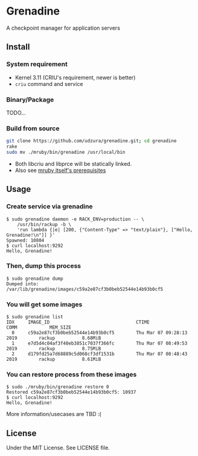 # Grenadine

A checkpoint manager for application servers

## Install

### System requirement

* Kernel 3.11 (CRIU's requirement, newer is better)
* `criu` command and service

### Binary/Package

TODO...

### Build from source

```bash
git clone https://github.com/udzura/grenadine.git; cd grenadine
rake
sudo mv ./mruby/bin/grenadine /usr/local/bin
```

* Both libcriu and libprce will be statically linked.
* Also see [mruby itself's prerequisites](https://github.com/mruby/mruby/blob/master/doc/guides/compile.md#prerequisites)

## Usage

### Create service via grenadine

```console
$ sudo grenadine daemon -e RACK_ENV=production -- \
    /usr/bin/rackup -b \
    'run lambda {|e| [200, {"Content-Type" => "text/plain"}, ["Hello, Grenadine!\n"]] }'
Spawned: 10804
$ curl localhost:9292
Hello, Grenadine!
```

### Then, dump this process

```console
$ sudo grenadine dump
Dumped into: /var/lib/grenadine/images/c59a2e87cf3b0beb52544e14b93b0cf5
```

### You will get some images

```console
$ sudo grenadine list
IDX     IMAGE_ID                                CTIME                           COMM            MEM_SIZE
  0     c59a2e87cf3b0beb52544e14b93b0cf5        Thu Mar 07 09:28:13 2019        rackup          8.68MiB 
  1     e7d5d4c04af3f40eb3851c7037f366fc        Thu Mar 07 08:49:53 2019        rackup          8.75MiB 
  2     d179fd25a7d68889c5d068cf3df1531b        Thu Mar 07 08:48:43 2019        rackup          8.61MiB
```

### You can restore process from these images

```console
$ sudo ./mruby/bin/grenadine restore 0
Restored c59a2e87cf3b0beb52544e14b93b0cf5: 10937
$ curl localhost:9292
Hello, Grenadine!
```

More information/usecases are TBD :(

## License

Under the MIT License. See LICENSE file.
